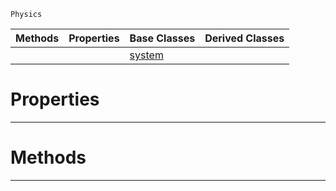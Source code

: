  `Physics`

|Methods|Properties|Base Classes|Derived Classes|
|---|---|---|---|
| | |[system](https://plasmaengine.github.io/PlasmaDocs/Plasma1/C++/code_reference/class_reference/system.md)| |


 #  Properties


---  
 #  Methods


---  
 

 